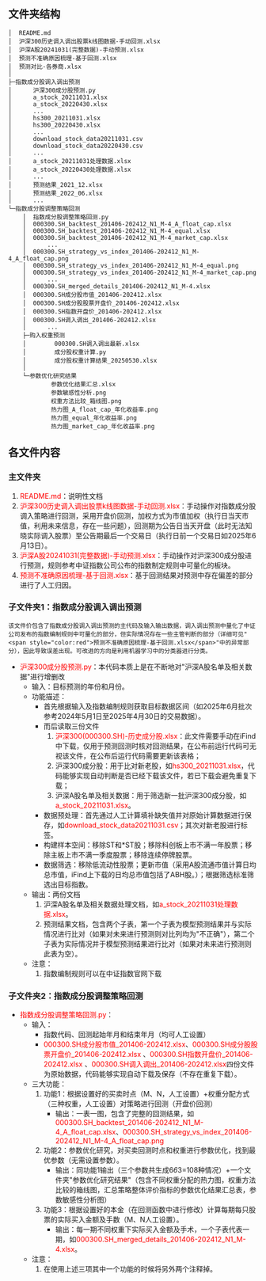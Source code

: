 ## 文件夹结构
```aiignore
│  README.md
│  沪深300历史调入调出股票k线图数据-手动回测.xlsx
│  沪深A股20241031(完整数据)-手动预测.xlsx
│  预测不准确原因梳理-基于回测.xlsx
│  预测对比-各券商.xlsx
│
├─指数成分股调入调出预测
│      沪深300成分股预测.py
│      a_stock_20211031.xlsx
│      a_stock_20220430.xlsx
│      ...
│      hs300_20211031.xlsx
│      hs300_20220430.xlsx
│      ...
│      download_stock_data20211031.csv
│      download_stock_data20220430.csv
│      ...
│      a_stock_20211031处理数据.xlsx
│      a_stock_20220430处理数据.xlsx
│      ...
│      预测结果_2021_12.xlsx
│      预测结果_2022_06.xlsx
│      ...
└─指数成分股调整策略回测
    │  指数成分股调整策略回测.py
    │  000300.SH_backtest_201406-202412_N1_M-4_A_float_cap.xlsx
    │  000300.SH_backtest_201406-202412_N1_M-4_equal.xlsx
    │  000300.SH_backtest_201406-202412_N1_M-4_market_cap.xlsx
    │      ...
    │  000300.SH_strategy_vs_index_201406-202412_N1_M-4_A_float_cap.png
    │  000300.SH_strategy_vs_index_201406-202412_N1_M-4_equal.png
    │  000300.SH_strategy_vs_index_201406-202412_N1_M-4_market_cap.png
    │      ...
    │  000300.SH_merged_details_201406-202412_N1_M-4.xlsx
    │  000300.SH成分股市值_201406-202412.xlsx
    │  000300.SH成分股股票开盘价_201406-202412.xlsx
    │  000300.SH指数开盘价_201406-202412.xlsx
    │  000300.SH调入调出_201406-202412.xlsx
    │      ...
    ├─购入权重预测
    │        000300.SH调入调出最新.xlsx
    │        成分股权重计算.py
    │        成分股权重计算结果_20250530.xlsx
    │        
    └─参数优化研究结果
            参数优化结果汇总.xlsx
            参数敏感性分析.png
            权重方法比较_箱线图.png
            热力图_A_float_cap_年化收益率.png
            热力图_equal_年化收益率.png
            热力图_market_cap_年化收益率.png
```
## 各文件内容
### 主文件夹
1. <span style="color:red">README.md</span>：说明性文档
2. <span style="color:red">沪深300历史调入调出股票k线图数据-手动回测.xlsx</span>：手动操作对指数成分股调入策略进行回测，采用开盘价回测，加权方式为市值加权（执行日当天市值，利用未来信息，存在一些问题），回测期为公告日当天开盘（此时无法知晓实际调入股票）至公告期最后一个交易日（执行日前一个交易日如2025年6月13日）。
3. <span style="color:red">沪深A股20241031(完整数据)-手动预测.xlsx</span>：手动操作对沪深300成分股进行预测，规则参考中证指数公司公布的指数制定规则中可量化的板块。
4. <span style="color:red">预测不准确原因梳理-基于回测.xlsx</span>：基于回测结果对预测中存在偏差的部分进行了人工归因。

### 子文件夹1：指数成分股调入调出预测
    该文件价包含了指数成分股调入调出预测的主代码及输入输出数据，调入调出预测中量化了中证公司发布的指数编制规则中可量化的部分，但实际情况存在一些主管判断的部分（详细可见"<span style="color:red">预测不准确原因梳理-基于回测.xlsx</span>"中的异常部分），因此导致误差出现。可改进的方向是利用机器学习中的分类器进行分类。

- <span style="color:red">沪深300成分股预测.py</span>：本代码本质上是在不断地对"沪深A股名单及相关数据"进行增删改
  - 输入：目标预测的年份和月份。
  - 功能描述：
    - 首先根据输入及指数编制规则获取目标数据区间（如2025年6月批次参考2024年5月1日至2025年4月30日的交易数据）。
    - 而后读取三份文件
      1. <span style="color:red">沪深300(000300.SH)-历史成分股.xlsx</span>：此文件需要手动在iFind中下载，仅用于预测回测时核对回测结果，在公布前运行代码可无视该文件，在公布后运行代码需要更新该表格；
      2. 沪深300成分股：用于比对新老股，如<span style="color:red">hs300_20211031.xlsx</span>，代码能够实现自动判断是否已经下载该文件，若已下载会避免重复下载；
      3. 沪深A股名单及相关数据：用于筛选新一批沪深300成分股，如<span style="color:red">a_stock_20211031.xlsx</span>。
    - 数据预处理：首先通过人工计算填补缺失值并对原始计算数据进行保存，如<span style="color:red">download_stock_data20211031.csv</span>；其次对新老股进行标签。
    - 构建样本空间：移除ST和*ST股；移除科创板上市不满一年股票；移除主板上市不满一季度股票；移除连续停牌股票。
    - 数据筛选：移除低流动性股票；更新市值（采用A股流通市值计算日均总市值，iFind上下载的日均总市值包括了ABH股。）；根据筛选标准筛选出目标指数。
  - 输出：两份文档
    1. 沪深A股名单及相关数据处理文档，如<span style="color:red">a_stock_20211031处理数据.xlsx</span>。
    2. 预测结果文档，包含两个子表，第一个子表为模型预测结果并与实际情况进行比对（如果对未来进行预测则对比列均为"不正确"），第二个子表为实际情况并于模型预测结果进行比对（如果对未来进行预测则此表为空）。
  - 注意：
    1. 指数编制规则可以在中证指数官网下载

### 子文件夹2：指数成分股调整策略回测
- <span style="color:red">指数成分股调整策略回测.py</span>：
  - 输入：
    - 指数代码、回测起始年月和结束年月（均可人工设置）
    - <span style="color:red">000300.SH成分股市值_201406-202412.xlsx</span>、<span style="color:red">000300.SH成分股股票开盘价_201406-202412.xlsx</span> 、<span style="color:red">000300.SH指数开盘价_201406-202412.xlsx</span> 、<span style="color:red">000300.SH调入调出_201406-202412.xlsx</span>四份文件为原始数据，代码能够实现自动下载及保存（不存在重复下载）。
  - 三大功能：
    1. 功能1：根据设置好的买卖时点（M、N，人工设置）+权重分配方式（三种权重，人工设置）对策略进行回测（开盘价回测）
       - 输出：一表一图，包含了完整的回测结果，如<span style="color:red">000300.SH_backtest_201406-202412_N1_M-4_A_float_cap.xlsx</span>、<span style="color:red">000300.SH_strategy_vs_index_201406-202412_N1_M-4_A_float_cap.png</span>
    2. 功能2：参数优化研究，对买卖回测时点和权重进行参数优化，找到最优参数（无需设置参数）。
       - 输出：同功能1输出（三个参数共生成6*6*3=108种情况）+一个文件夹"参数优化研究结果"（包含不同权重分配的热力图，权重方法比较的箱线图，汇总策略整体评价指标的参数优化结果汇总表，参数敏感性分析图）
    3. 功能3：根据设置好的本金（在回测函数中进行修改）计算每期每只股票的实际买入金额及手数（M、N人工设置）。
       - 输出：每一期不同权重下实际买入金额及手术，一个子表代表一期，如<span style="color:red">000300.SH_merged_details_201406-202412_N1_M-4.xlsx</span>。
  - 注意：
    1. 在使用上述三项其中一个功能的时候将另外两个注释掉。